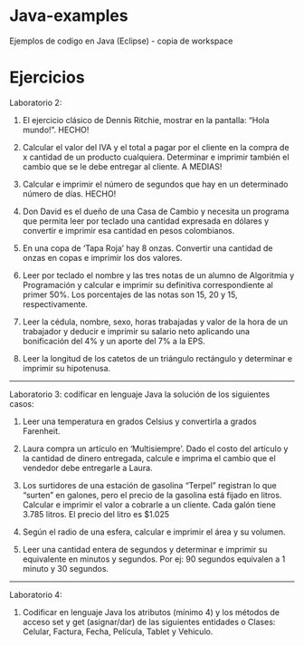 Java-examples
=============

Ejemplos de codigo en Java (Eclipse) - copia de workspace

Ejercicios
==========

Laboratorio 2:
 
1. El ejercicio clásico de Dennis Ritchie, mostrar en la pantalla: “Hola mundo!”. HECHO!
 
2. Calcular el valor del IVA y el total a pagar por el cliente en la compra de x cantidad de un producto cualquiera. Determinar e imprimir también el cambio que se le debe entregar al cliente. A MEDIAS!
 
3. Calcular e imprimir el número de segundos que hay en un determinado número de días. HECHO!
 
4. Don David es el dueño de una Casa de Cambio y necesita un programa que permita leer por teclado una cantidad expresada en dólares y convertir e imprimir esa cantidad en pesos colombianos.
 
5. En una copa de ‘Tapa Roja’ hay 8 onzas. Convertir una cantidad de onzas en copas e imprimir los dos valores.
 
6. Leer por teclado el nombre y las tres notas de un alumno de Algoritmia y Programación y calcular e imprimir su definitiva correspondiente al primer 50%. Los porcentajes de las notas son 15, 20 y 15, respectivamente.
 
7. Leer la cédula, nombre, sexo, horas trabajadas y valor de la hora de un trabajador y deducir e imprimir su salario neto aplicando una bonificación del 4% y un aporte del 7% a la EPS.
 
8. Leer la longitud de los catetos de un triángulo rectángulo y determinar e imprimir su hipotenusa.
 
---------------------------------------------------------------------------------------
 
Laboratorio 3: codificar en lenguaje Java la solución de los siguientes casos:
 
1. Leer una temperatura en grados Celsius y convertirla a grados Farenheit.
 
2. Laura compra un artículo en ‘Multisiempre’. Dado el costo del artículo y la cantidad de dinero entregada, calcule e imprima el cambio que el vendedor debe entregarle a Laura.
 
3. Los surtidores de una estación de gasolina “Terpel” registran lo que “surten” en galones, pero el precio de la gasolina está fijado en litros. Calcular e imprimir el valor a cobrarle a un cliente. Cada galón tiene 3.785 litros. El precio del litro es $1.025
 
4. Según el radio de una esfera, calcular e imprimir el área y su volumen.
 
5. Leer una cantidad entera de segundos y determinar e imprimir su equivalente en minutos y segundos. Por ej: 90 segundos equivalen a 1 minuto y 30 segundos.
 
---------------------------------------------------------------------------------------
 
Laboratorio 4: 

1. Codificar en lenguaje Java los atributos (mínimo 4) y los métodos de acceso set y get (asignar/dar) de las siguientes entidades o Clases: Celular, Factura, Fecha, Película, Tablet y Vehiculo.
